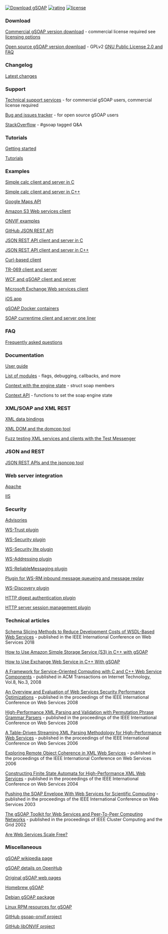 <a style="vertical-align:top;" target="_blank" href="https://sourceforge.net/projects/gsoap2/files/latest/download" rel="nofollow"><img alt="Download gSOAP" src="https://img.shields.io/sourceforge/dm/gsoap2.svg"></a> <a style="vertical-align:top;" target="_blank" href="https://sourceforge.net/projects/gsoap2" rel="nofollow"><img alt="rating" src="https://img.shields.io/badge/rating-★★★★★-brightgreen.svg"></a> <a style="vertical-align:top;" href="#gsoap" rel="nofollow"><img alt="license" src="https://img.shields.io/badge/license-commercial%20or%20GPLv2-blue.svg"></a>

### Download

[Commercial gSOAP version download](https://www.genivia.com/downloads.html) - commercial license required see [licensing options](https://www.genivia.com/products.html#gsoap)

[Open source gSOAP version download](https://sourceforge.net/projects/gsoap2/files/) - GPLv2 [GNU Public License 2.0 and FAQ](https://www.gnu.org/licenses/old-licenses/gpl-2.0-faq.en.html)

### Changelog

[Latest changes](https://www.genivia.com/changelog.html#latest)

### Support

[Technical support services](https://www.genivia.com/inquire/support.php) - for commercial gSOAP users, commercial license required

[Bug and issues tracker](http://sourceforge.net/p/gsoap2/bugs/) - for open source gSOAP users

[StackOverflow](http://stackoverflow.com/questions/tagged/gsoap) - #gsoap tagged Q&A

### Tutorials

[Getting started](https://www.genivia.com/dev.html)

[Tutorials](https://www.genivia.com/tutorials.html)

### Examples

[Simple calc client and server in C](https://www.genivia.com/examples/calc/index.html)

[Simple calc client and server in C++](https://www.genivia.com/examples/calc++/index.html)

[Google Maps API](https://www.genivia.com/examples/maps/index.html)

[Amazon S3 Web services client](https://www.genivia.com/examples/aws/index.html)

[ONVIF examples](https://www.genivia.com/examples/onvif/index.html)

[GitHub JSON REST API](https://www.genivia.com/examples/git/index.html)

[JSON REST API client and server in C](https://www.genivia.com/examples/json/index.html)

[JSON REST API client and server in C++](https://www.genivia.com/examples/json++/index.html)

[Curl-based client](https://www.genivia.com/examples/curl/index.html)

[TR-069 client and server](https://www.genivia.com/examples/tr069/index.html)

[WCF and gSOAP client and server](https://www.genivia.com/examples/wcf/index.html)

[Microsoft Exchange Web services client](https://www.genivia.com/examples/ews/index.html)

[iOS app](https://www.genivia.com/examples/ios/index.html)

[gSOAP Docker containers](https://www.genivia.com/examples/docker/index.html)

[SOAP currentime client and server one liner](https://www.genivia.com/examples/time/index.html)

### FAQ

[Frequently asked questions](https://www.genivia.com/resources.html)

### Documentation

[User guide](https://www.genivia.com/doc/guide/html/index.html)

[List of modules](https://www.genivia.com/doc/guide/html/modules.html) - flags, debugging, callbacks, and more

[Context with the engine state](https://www.genivia.com/doc/guide/html/structsoap.html) - struct soap members

[Context API](https://www.genivia.com/doc/guide/html/group__group__context.html) - functions to set the soap engine state

### XML/SOAP and XML REST

[XML data bindings](https://www.genivia.com/doc/databinding/html/index.html)

[XML DOM and the domcpp tool](https://www.genivia.com/doc/dom/html/index.html)

[Fuzz testing XML services and clients with the Test Messenger](https://www.genivia.com/doc/testmsgr/html/index.html)

### JSON and REST

[JSON REST APIs and the jsoncpp tool](https://www.genivia.com/doc/xml-rpc-json/html/index.html)

### Web server integration

[Apache](https://www.genivia.com/doc/apache/html/index.html)

[IIS](https://www.genivia.com/doc/isapi/html/index.html)

### Security

[Advisories](https://www.genivia.com/advisory.html)

[WS-Trust plugin](https://www.genivia.com/doc/wst/html/index.html)

[WS-Security plugin](https://www.genivia.com/doc/wsse/html/wsse.html)

[WS-Security lite plugin](https://www.genivia.com/doc/wsse-lite/html/wsse.html)

[WS-Addressing plugin](https://www.genivia.com/doc/wsa/html/wsa_0.html)

[WS-ReliableMessaging plugin](https://www.genivia.com/doc/wsrm/html/wsrm_0.html)

[Plugin for WS-RM inbound message queueing and message replay](https://www.genivia.com/doc/wsrm/html/mq_0.html)

[WS-Discovery plugin](https://www.genivia.com/doc/wsdd/html/wsdd_0.html)

[HTTP digest authentication plugin](https://www.genivia.com/doc/httpda/html/httpda.html)

[HTTP server session management plugin](https://www.genivia.com/doc/sessions/html/index.html)

### Technical articles

[Schema Slicing Methods to Reduce Development Costs of WSDL-Based Web Services](https://www.genivia.com/slicing.html) - published in the IEEE International Conference on Web Services 2018

[How to Use Amazon Simple Storage Service (S3) in C++ with gSOAP](http://www.codeproject.com/Articles/1108296/How-to-Use-Amazon-Simple-Storage-Service-S-in-Cplu)

[How to Use Exchange Web Service in C++ With gSOAP](https://www.codeproject.com/Articles/1119224/How-to-Use-Exchange-Web-Service-in-Cplusplus-With)

[A Framework for Service-Oriented Computing with C and C++ Web Service Components](https://www.genivia.com/article8.html) - published in ACM Transactions on Internet Technology, Vol.8, No.3, 2008

[An Overview and Evaluation of Web Services Security Performance Optimizations](https://www.genivia.com/article7.html) - published in the proceedings of the IEEE International Conference on Web Services 2008

[High-Performance XML Parsing and Validation with Permutation Phrase Grammar Parsers](https://www.genivia.com/article6.html) - published in the proceedings of the IEEE International Conference on Web Services 2008

[A Table-Driven Streaming XML Parsing Methodology for High-Performance Web Services](https://www.genivia.com/article5.html) - published in the proceedings of the IEEE International Conference on Web Services 2006

[Exploring Remote Object Coherence in XML Web Services](https://www.genivia.com/article4.html) - published in the proceedings of the IEEE International Conference on Web Services 2006

[Constructing Finite State Automata for High-Performance XML Web Services](https://www.genivia.com/article3.html) - published in the proceedings of the IEEE International Conference on Web Services 2004

[Pushing the SOAP Envelope With Web Services for Scientific Computing](https://www.genivia.com/article2.html) - published in the proceedings of the IEEE International Conference on Web Services 2003

[The gSOAP Toolkit for Web Services and Peer-To-Peer Computing Networks](https://www.genivia.com/article1.html) - published in the proceedings of IEEE Cluster Computing and the Grid 2002

[Are Web Services Scale Free?](https://www.genivia.com/powerlaw.html)

### Miscellaneous

[gSOAP wikipedia page](https://en.wikipedia.org/wiki/GSOAP)

[gSOAP details on OpenHub](https://www.openhub.net/p/gsoap)

[Original gSOAP web pages](https://www.cs.fsu.edu/~engelen/soap.html)

[Homebrew gSOAP](https://formulae.brew.sh/formula/gsoap)

[Debian gSOAP package](https://packages.debian.org/unstable/devel/gsoap)

[Linux RPM resources for gSOAP](https://rpmfind.net/linux/rpm2html/search.php?query=gsoap)

[GitHub gsoap-onvif project](https://github.com/xris-hu/gsoap-onvif)

[GitHub libONVIF project](https://github.com/Tereius/libONVIF)

